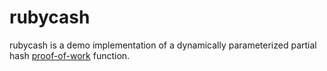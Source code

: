 rubycash
========
rubycash is a demo implementation of a dynamically parameterized partial hash
[proof-of-work](https://en.wikipedia.org/wiki/Proof-of-work_system) function.
